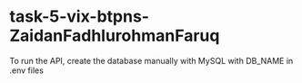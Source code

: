 ﻿# task-5-vix-btpns-ZaidanFadhlurohmanFaruq
To run the API, create the database manually with MySQL with DB_NAME in .env files
